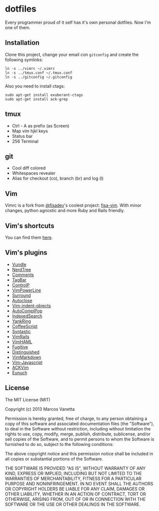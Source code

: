 dotfiles
========

Every programmer proud of it self has it's own personal dotfiles. Now I'm one of them.

Installation
------------

Clone this project, change your email con `gitconfig` and create the following symlinks:

```
ln -s ../vimrc ~/.vimrc
ln -s ../tmux.conf ~/.tmux.conf
ln -s ../gitconfig ~/.gitconfig
```

Also you need to install ctags:

```
sudo apt-get install exuberant-ctags
sudo apt-get install ack-grep
```
tmux
----

- Ctrl - A as prefix (as Screen)
- Map vim hjkl keys
- Status bar
- 256 Terminal

git
---

- Cool diff colored
- Whitespaces revealer 
- Alias for checkout (co), branch (br) and log (l)

Vim
---

Vimrc is a fork from [@fisadev](https://twitter.com/fisadev)'s coolest project: [fisa-vim](https://github.com/fisadev/fisa-vim-config). With minor changes, python agnostic and more Ruby and Rails friendly.

Vim's shortcuts
---------------

You can find them [here](https://github.com/malev/dotfiles/blob/master/VIMINFO.md).

Vim's plugins
-------------

- [Vundle](https://github.com/gmarik/vundle)
- [NerdTree](https://github.com/scrooloose/nerdtree)
- [Comments](https://github.com/vim-scripts/comments.vim)
- [TagBar](http://majutsushi.github.io/tagbar/)
- [ControlP](https://github.com/kien/ctrlp.vim)
- [VimPowerLine](https://github.com/Lokaltog/vim-powerline)
- [Surround](https://github.com/tpope/vim-surround)
- [Autoclose](https://github.com/Townk/vim-autoclose)
- [Vim-indent-objects](https://github.com/michaeljsmith/vim-indent-object)
- [AutoComplPop](http://www.vim.org/scripts/script.php?script_id=1879)
- [IndexedSearch](http://www.vim.org/scripts/script.php?script_id=1682)
- [YankRing](http://www.vim.org/scripts/script.php?script_id=1234)
- [CoffeeScript](https://github.com/kchmck/vim-coffee-script)
- [Syntastic](https://github.com/scrooloose/syntastic)
- [VimRails](https://github.com/tpope/vim-rails)
- [VimHAML](https://github.com/tpope/vim-haml)
- [Fugitive](https://github.com/tpope/vim-fugitive)
- [Distinguished](https://github.com/Lokaltog/vim-distinguished)
- [VimMarkdown](https://github.com/plasticboy/vim-markdown)
- [Vim-Javascript](https://github.com/pangloss/vim-javascript)
- [ACKVim](https://github.com/mileszs/ack.vim)
- [Eunuch](https://github.com/tpope/vim-eunuch)

License
-------
The MIT License (MIT)

Copyright (c) 2013 Marcos Vanetta

Permission is hereby granted, free of charge, to any person obtaining a copy of this software and associated documentation files (the "Software"), to deal in the Software without restriction, including without limitation the rights to use, copy, modify, merge, publish, distribute, sublicense, and/or sell copies of the Software, and to permit persons to whom the Software is furnished to do so, subject to the following conditions:

The above copyright notice and this permission notice shall be included in all copies or substantial portions of the Software.

THE SOFTWARE IS PROVIDED "AS IS", WITHOUT WARRANTY OF ANY KIND, EXPRESS OR IMPLIED, INCLUDING BUT NOT LIMITED TO THE WARRANTIES OF MERCHANTABILITY, FITNESS FOR A PARTICULAR PURPOSE AND NONINFRINGEMENT. IN NO EVENT SHALL THE AUTHORS OR COPYRIGHT HOLDERS BE LIABLE FOR ANY CLAIM, DAMAGES OR OTHER LIABILITY, WHETHER IN AN ACTION OF CONTRACT, TORT OR OTHERWISE, ARISING FROM, OUT OF OR IN CONNECTION WITH THE SOFTWARE OR THE USE OR OTHER DEALINGS IN THE SOFTWARE.

